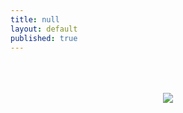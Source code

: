 ```yaml
---
title: null
layout: default
published: true
---
```


<center>
<br><br>
<br>
<img src="https://farm9.staticflickr.com/8847/18321854975_2b49f52ab9_c.jpg">

</center>
